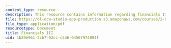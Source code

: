 ```yaml
---
content_type: resource
description: This resource contains information regarding financials III.
file: https://ol-ocw-studio-app-production.s3.amazonaws.com/courses/2-96-management-in-engineering-fall-2012/1b89e9613cb702ccc54604567974894f_MIT2_96F12_lec07.pdf
file_type: application/pdf
resourcetype: Document
title: Financials III
uid: 1b89e961-3cb7-02cc-c546-04567974894f
---
```

